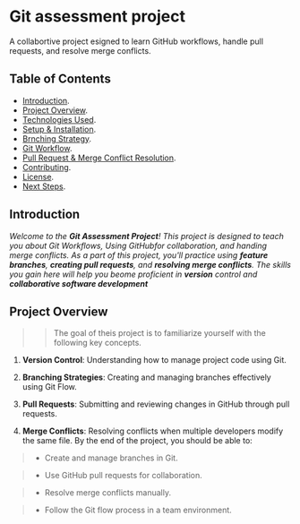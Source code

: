 # Git assessment project

A collabortive project esigned to learn GitHub workflows, handle pull requests, and resolve merge conflicts.

## Table of Contents

* [Introduction](https://markdownlivepreview.com/).
* [Project Overview](https://markdownlivepreview.com/).
* [Technologies Used](https://markdownlivepreview.com/).
* [Setup & Installation](https://markdownlivepreview.com/).
* [Brnching Strategy](https://markdownlivepreview.com/).
* [Git Workflow](https://markdownlivepreview.com/).
* [Pull Request & Merge Conflict Resolution](https://markdownlivepreview.com/).
* [Contributing](https://markdownlivepreview.com/).
* [License](https://markdownlivepreview.com/).
* [Next Steps](https://markdownlivepreview.com/).

## Introduction

_Welcome to the **Git Assessment Project**! This project is designed to teach you about Git 
Workflows, Using GitHubfor collaboration, and handing merge conflicts. As a part of this project,
you'll practice using **feature branches**, **creating pull requests**, and **resolving merge conflicts**.
The skills you gain here will help you beome proficient in **version** control and **collaborative software development**_

## Project Overview

>> The goal of theis project is to familiarize yourself with the following key concepts.

1. **Version Control**: Understanding how to manage project code using Git.

2. **Branching Strategies**: Creating and managing branches effectively using Git Flow.

3. **Pull Requests**: Submitting and reviewing changes in GitHub through pull requests.

4. **Merge Conflicts**: Resolving conflicts when multiple developers modify the same file. By the end of the project, you should be able to:

> * Create and manage branches in Git.

> * Use GitHub pull requests for collaboration.

> * Resolve merge conflicts manually.

> * Follow the Git flow process in a team environment.